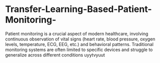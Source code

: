 # Transfer-Learning-Based-Patient-Monitoring-
Patient monitoring is a crucial aspect of modern healthcare, involving continuous observation of vital signs (heart rate, blood pressure, oxygen levels, temperature, ECG, EEG, etc.) and behavioral patterns. Traditional monitoring systems are often limited to specific devices and struggle to generalize across different conditions
uyytvyuut

